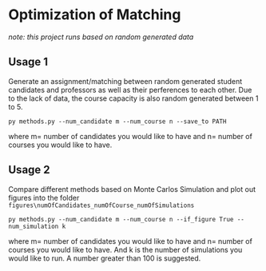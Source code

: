 # Optimization of Matching

*note: this project runs based on random generated data*

## Usage 1

Generate an assignment/matching between random generated student candidates and professors as well as their perferences to each other. Due to the lack of data, the course capacity is also random generated between 1 to 5.

`py methods.py --num_candidate m --num_course n --save_to PATH`

where m= number of candidates you would like to have and n= number of courses you would like to have.

## Usage 2

Compare different methods based on Monte Carlos Simulation and plot out figures into the folder `figures\numOfCandidates_numOfCourse_numOfSimulations`

`py methods.py --num_candidate m --num_course n --if_figure True --num_simulation k`

where m= number of candidates you would like to have and n= number of courses you would like to have. And k is the number of simulations you would like to run. A number greater than 100 is suggested.